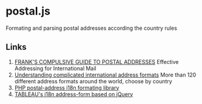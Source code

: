# postal.js
Formating and parsing postal addresses according the country rules

## Links

1.  [FRANK'S COMPULSIVE GUIDE TO POSTAL ADDRESSES](http://www.columbia.edu/~fdc/postal/)
    Effective Addressing for International Mail
2.  [Understanding complicated international address formats](https://www.pcapredict.com/international-address-formats/)
    More than 120 different address formats around the world, choose by country
3.  [PHP postal-address i18n formating library](https://github.com/commerceguys/addressing)
4.  [TABLEAU's i18n address-form based on jQuery](https://github.com/tableau-mkt/jquery.addressfield)
